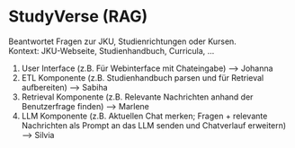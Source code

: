 # StudyVerse (RAG)
Beantwortet Fragen zur JKU, Studienrichtungen oder Kursen.   
Kontext: JKU-Webseite, Studienhandbuch, Curricula, …  

1. User Interface (z.B. Für Webinterface mit Chateingabe) --> Johanna  
2. ETL Komponente (z.B. Studienhandbuch parsen und für Retrieval aufbereiten) --> Sabiha
3. Retrieval Komponente (z.B. Relevante Nachrichten anhand der Benutzerfrage finden) --> Marlene
4. LLM Komponente (z.B. Aktuellen Chat merken; Fragen + relevante Nachrichten als Prompt an das LLM senden und Chatverlauf erweitern) --> Silvia
